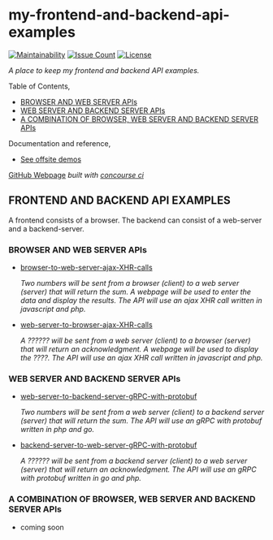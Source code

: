 # my-frontend-and-backend-api-examples

[![Maintainability](https://api.codeclimate.com/v1/badges/a7fd79cc4717b3da27d6/maintainability)](https://codeclimate.com/github/JeffDeCola/my-frontend-and-backend-api-examples/maintainability)
[![Issue Count](https://codeclimate.com/github/JeffDeCola/my-frontend-and-backend-api-examples/badges/issue_count.svg)](https://codeclimate.com/github/JeffDeCola/my-frontend-and-backend-api-examples/issues)
[![License](http://img.shields.io/:license-mit-blue.svg)](http://jeffdecola.mit-license.org)

_A place to keep my frontend and backend API examples._

Table of Contents,

* [BROWSER AND WEB SERVER APIs](https://github.com/JeffDeCola/my-frontend-and-backend-api-examples#browser-and-web-server-apis)
* [WEB SERVER AND BACKEND SERVER APIs](https://github.com/JeffDeCola/my-frontend-and-backend-api-examples#web-server-and-backend-server-apis)
* [A COMBINATION OF BROWSER, WEB SERVER AND BACKEND SERVER APIs](https://github.com/JeffDeCola/my-frontend-and-backend-api-examples#a-combination-of-browser-web-server-and-backend-server-apis)

Documentation and reference,

* [See offsite demos](http://www.jeffdecola.com/my-frontend-and-backend-api-examples/index.php)

[GitHub Webpage](https://jeffdecola.github.io/my-frontend-and-backend-api-examples/)
_built with
[concourse ci](https://github.com/JeffDeCola/my-frontend-and-backend-api-examples/blob/master/ci-README.md)_

## FRONTEND AND BACKEND API EXAMPLES

A frontend consists of a browser.  The backend can consist of a
web-server and a backend-server.

### BROWSER AND WEB SERVER APIs

* [browser-to-web-server-ajax-XHR-calls](https://github.com/JeffDeCola/my-frontend-and-backend-api-examples/tree/master/browser-to-web-server/ajax-XHR-calls)

  _Two numbers will be
  sent from a browser (client)
  to a web server (server)
  that will return the sum.
  A webpage will be used to
  enter the data and
  display the results.
  The API will use an ajax XHR call
  written in javascript and php._

* [web-server-to-browser-ajax-XHR-calls](https://github.com/JeffDeCola/my-frontend-and-backend-api-examples/tree/master/browser-to-web-server/ajax-XHR-calls)

  _A ?????? will be
  sent from a web server (client)
  to a browser (server)
  that will return an acknowledgment.
  A webpage will be used to
  display the ????.
  The API will use an ajax XHR call
  written in javascript and php._

### WEB SERVER AND BACKEND SERVER APIs

* [web-server-to-backend-server-gRPC-with-protobuf](https://github.com/JeffDeCola/my-frontend-and-backend-api-examples/tree/master/interaction/contact_form_container)

  _Two numbers will be
  sent from a web server (client)
  to a backend server (server)
  that will return the sum.
  The API will use an gRPC with protobuf
  written in php and go._

* [backend-server-to-web-server-gRPC-with-protobuf](https://github.com/JeffDeCola/my-frontend-and-backend-api-examples/tree/master/browser-to-web-server/ajax-XHR-calls)

  _A ?????? will be
  sent from a backend server (client)
  to a web server (server)
  that will return an acknowledgment.
  The API will use an gRPC with protobuf
  written in go and php._

### A COMBINATION OF BROWSER, WEB SERVER AND BACKEND SERVER APIs

* coming soon
